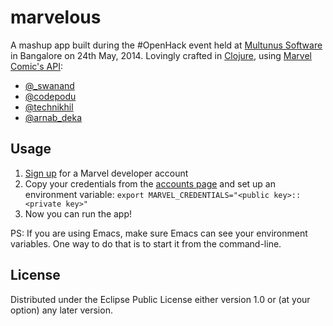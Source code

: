 # marvelous

A mashup app built during the #OpenHack event held at
[Multunus Software](http://www.multunus.com/) in Bangalore on 24th
May, 2014. Lovingly crafted in [Clojure](http://clojure.org/), using
[Marvel Comic's API](http://developer.marvel.com/):
  + [@_swanand](https://twitter.com/_swanand)
  + [@codepodu](https://twitter.com/codepodu)
  + [@technikhil](https://twitter.com/technikhil)
  + [@arnab_deka](https://twitter.com/arnab_deka)

## Usage

1. [Sign up](http://developer.marvel.com/) for a Marvel developer
   account
1. Copy your credentials from the
   [accounts page](https://developer.marvel.com/account) and set up an
   environment variable: `export MARVEL_CREDENTIALS="<public
   key>::<private key>"`
1. Now you can run the app!

PS: If you are using Emacs, make sure Emacs can see your environment
variables. One way to do that is to start it from the command-line.

## License

Distributed under the Eclipse Public License either version 1.0 or (at
your option) any later version.
